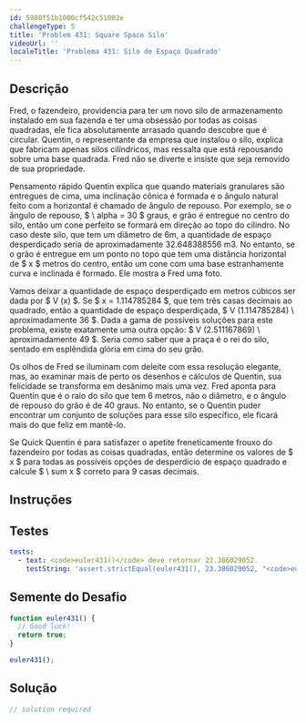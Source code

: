```yaml
---
id: 5900f51b1000cf542c51002e
challengeType: 5
title: 'Problem 431: Square Space Silo'
videoUrl: ''
localeTitle: 'Problema 431: Silo de Espaço Quadrado'
---
```


## Descrição
<section id="description"> Fred, o fazendeiro, providencia para ter um novo silo de armazenamento instalado em sua fazenda e ter uma obsessão por todas as coisas quadradas, ele fica absolutamente arrasado quando descobre que é circular. Quentin, o representante da empresa que instalou o silo, explica que fabricam apenas silos cilíndricos, mas ressalta que está repousando sobre uma base quadrada. Fred não se diverte e insiste que seja removido de sua propriedade. <p> Pensamento rápido Quentin explica que quando materiais granulares são entregues de cima, uma inclinação cônica é formada e o ângulo natural feito com a horizontal é chamado de ângulo de repouso. Por exemplo, se o ângulo de repouso, $ \ alpha = 30 $ graus, e grão é entregue no centro do silo, então um cone perfeito se formará em direção ao topo do cilindro. No caso deste silo, que tem um diâmetro de 6m, a quantidade de espaço desperdiçado seria de aproximadamente 32.648388556 m3. No entanto, se o grão é entregue em um ponto no topo que tem uma distância horizontal de $ x $ metros do centro, então um cone com uma base estranhamente curva e inclinada é formado. Ele mostra a Fred uma foto. </p><p> Vamos deixar a quantidade de espaço desperdiçado em metros cúbicos ser dada por $ V (x) $. Se $ x = 1.114785284 $, que tem três casas decimais ao quadrado, então a quantidade de espaço desperdiçada, $ V (1.114785284) \ aproximadamente 36 $. Dada a gama de possíveis soluções para este problema, existe exatamente uma outra opção: $ V (2.511167869) \ aproximadamente 49 $. Seria como saber que a praça é o rei do silo, sentado em esplêndida glória em cima do seu grão. </p><p> Os olhos de Fred se iluminam com deleite com essa resolução elegante, mas, ao examinar mais de perto os desenhos e cálculos de Quentin, sua felicidade se transforma em desânimo mais uma vez. Fred aponta para Quentin que é o raio do silo que tem 6 metros, não o diâmetro, e o ângulo de repouso do grão é de 40 graus. No entanto, se o Quentin puder encontrar um conjunto de soluções para esse silo específico, ele ficará mais do que feliz em mantê-lo. </p><p> Se Quick Quentin é para satisfazer o apetite freneticamente frouxo do fazendeiro por todas as coisas quadradas, então determine os valores de $ x $ para todas as possíveis opções de desperdício de espaço quadrado e calcule $ \ sum x $ correto para 9 casas decimais. </p></section>

## Instruções
<section id="instructions">
</section>

## Testes
<section id='tests'>

```yml
tests:
  - text: <code>euler431()</code> deve retornar 23.386029052.
    testString: 'assert.strictEqual(euler431(), 23.386029052, "<code>euler431()</code> should return 23.386029052.");'

```

</section>

## Semente do Desafio
<section id='challengeSeed'>

<div id='js-seed'>

```js
function euler431() {
  // Good luck!
  return true;
}

euler431();

```

</div>



</section>

## Solução
<section id='solution'>

```js
// solution required
```
</section>
